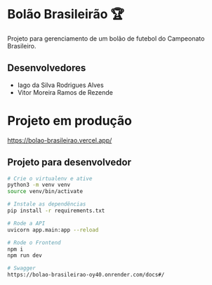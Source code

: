 # Bolão Brasileirão 🏆

Projeto para gerenciamento de um bolão de futebol do Campeonato Brasileiro.

## Desenvolvedores
- Iago da Silva Rodrigues Alves
- Vitor Moreira Ramos de Rezende

# Projeto em produção
https://bolao-brasileirao.vercel.app/

## Projeto para desenvolvedor
```bash
# Crie o virtualenv e ative
python3 -m venv venv
source venv/bin/activate

# Instale as dependências
pip install -r requirements.txt

# Rode a API
uvicorn app.main:app --reload

# Rode o Frontend
npm i
npm run dev

# Swagger
https://bolao-brasileirao-oy40.onrender.com/docs#/
